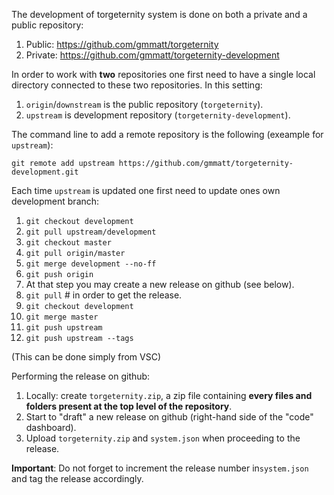 The development of torgeternity system is done on both a private and a public repository:

1. Public: https://github.com/gmmatt/torgeternity
1. Private: https://github.com/gmmatt/torgeternity-development

In order to work with **two** repositories one first need to have a single local directory connected to these two
repositories. In this setting:

1. `origin`/`downstream` is the public repository (`torgeternity`).
1. `upstream` is development repository (`torgeternity-development`).

The command line to add a remote repository is the following (exeample for `upstream`):

`git remote add upstream https://github.com/gmmatt/torgeternity-development.git`

Each time `upstream` is updated one first need to update ones own development branch:

1. `git checkout development`
1. `git pull upstream/development`
1. `git checkout master`
1. `git pull origin/master`
1. `git merge development --no-ff`
1. `git push origin`
1. At that step you may create a new release on github (see below).
1. `git pull` # in order to get the release.
1. `git checkout development`
1. `git merge master`
1. `git push upstream`
1. `git push upstream --tags`

(This can be done simply from VSC)

Performing the release on github:

1. Locally: create `torgeternity.zip`, a zip file containing **every files and folders present at the top level of the
   repository**.
1. Start to "draft" a new release on github (right-hand side of the "code" dashboard).
1. Upload `torgeternity.zip` and `system.json` when proceeding to the release.

**Important**: Do not forget to increment the release number in`system.json` and tag the release accordingly.
